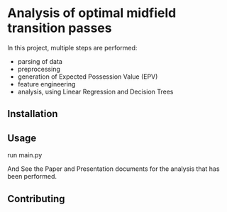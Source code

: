 # Analysis of optimal midfield transition passes

In this project, multiple steps are performed:
- parsing of data
- preprocessing
- generation of Expected Possession Value (EPV)
- feature engineering
- analysis, using Linear Regression and Decision Trees

## Installation



## Usage

run main.py

And See the Paper and Presentation documents for the analysis that has been performed.

## Contributing



